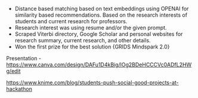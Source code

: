 - Distance based matching based on text embeddings using OPENAI for similarity based recommendations. Based on the research interests of students and current research for professors.
- Research interest was using resume and/or the given prompt.
- Scraped Viterbi directory, Google Scholar and personal websites for research summary, current research, and other details.
- Won the first prize for the best solution {GRIDS Mindspark 2.0}

Presentation - https://www.canva.com/design/DAFu1D4kBig/lOg2BDeHCCCVc0ADfL2HWg/edit

 https://www.knime.com/blog/students-push-social-good-projects-at-hackathon
